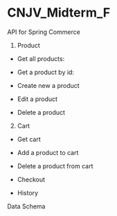 # CNJV_Midterm_F

API for Spring Commerce

1.	Product
-	Get all products:
 
-	Get a product by id:
 
-	Create new a product
 
-	Edit a product
 
-	Delete a product
 
2.	Cart
-	Get cart
 

-	Add a product to cart
 
-	Delete a product from cart
 
-	Checkout
 
-	History 
 


Data Schema

 
